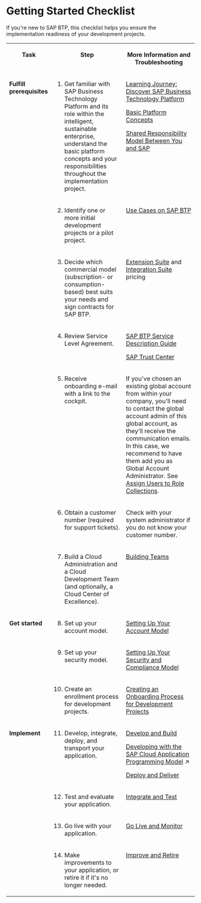 <!-- loiocbd76632d8aa4cb7bbf175d7607db463 -->

# Getting Started Checklist

If you're new to SAP BTP, this checklist helps you ensure the implementation readiness of your development projects.


<table>
<tr>
<th valign="top">

Task



</th>
<th valign="top">

Step



</th>
<th valign="top">

More Information and Troubleshooting



</th>
</tr>
<tr>
<td valign="top" rowspan="7">

**Fulfill prerequisites**



</td>
<td valign="top">

1. Get familiar with SAP Business Technology Platform and its role within the intelligent, sustainable enterprise, understand the basic platform concepts and your responsibilities throughout the implementation project.



</td>
<td valign="top">

[Learning Journey: Discover SAP Business Technology Platform](https://learning.sap.com/learning-journey/discover-sap-business-technology-platform)

[Basic Platform Concepts](../basic-platform-concepts/basic-platform-concepts-38ecf59.md#loio38ecf59cdda64150a102cfaa62d5faab)

[Shared Responsibility Model Between You and SAP](../shared-responsibility/shared-responsibility-model-between-you-and-sap-898509d.md)



</td>
</tr>
<tr>
<td valign="top">

2. Identify one or more initial development projects or a pilot project.



</td>
<td valign="top">

[Use Cases on SAP BTP](https://www.sap.com/products/business-technology-platform/use-cases.html)



</td>
</tr>
<tr>
<td valign="top">

3. Decide which commercial model \(subscription- or consumption-based\) best suits your needs and sign contracts for SAP BTP.



</td>
<td valign="top">

 [Extension Suite](https://www.sap.com/products/extension-suite/pricing.html) and [Integration Suite](https://www.sap.com/products/integration-suite/pricing.html) pricing



</td>
</tr>
<tr>
<td valign="top">

4. Review Service Level Agreement.



</td>
<td valign="top">

[SAP BTP Service Description Guide](https://www.sap.com/about/agreements/policies/cloud-platform.html)

[SAP Trust Center](https://www.sap.com/about/cloud-trust-center/cloud-service-level-agreements.html)



</td>
</tr>
<tr>
<td valign="top">

5. Receive onboarding e-mail with a link to the cockpit.



</td>
<td valign="top">

If you've chosen an existing global account from within your company, you'll need to contact the global account admin of this global account, as they'll receive the communication emails. In this case, we recommend to have them add you as Global Account Administrator. See [Assign Users to Role Collections](https://help.sap.com/docs/BTP/65de2977205c403bbc107264b8eccf4b/c5766765bda74ad59fe656977c8fa4d6.html?locale=en-US&version=Cloud).



</td>
</tr>
<tr>
<td valign="top">

6. Obtain a customer number \(required for support tickets\).



</td>
<td valign="top">

Check with your system administrator if you do not know your customer number.



</td>
</tr>
<tr>
<td valign="top">

7. Build a Cloud Administration and a Cloud Development Team \(and optionally, a Cloud Center of Excellence\).



</td>
<td valign="top">

 [Building Teams](../set-up-and-plan/building-teams-fdeddf2.md#loiofdeddf22a6964d86a199b9eb11c7075e) 



</td>
</tr>
<tr>
<td valign="top" rowspan="3">

**Get started**



</td>
<td valign="top">

8. Set up your account model.



</td>
<td valign="top">

 [Setting Up Your Account Model](../set-up-and-plan/setting-up-your-account-model-2db81f4.md) 



</td>
</tr>
<tr>
<td valign="top">

9. Set up your security model.



</td>
<td valign="top">

 [Setting Up Your Security and Compliance Model](../set-up-and-plan/setting-up-your-security-and-compliance-model-aaaad94.md) 



</td>
</tr>
<tr>
<td valign="top">

10. Create an enrollment process for development projects.



</td>
<td valign="top">

 [Creating an Onboarding Process for Development Projects](../set-up-and-plan/creating-an-onboarding-process-for-development-projects-4bd29a8.md) 



</td>
</tr>
<tr>
<td valign="top" rowspan="4">

**Implement**



</td>
<td valign="top">

11. Develop, integrate, deploy, and transport your application.



</td>
<td valign="top">

[Develop and Build](../develop-and-build/develop-and-build-7e30686.md)

[Developing with the SAP Cloud Application Programming Model](https://help.sap.com/viewer/65de2977205c403bbc107264b8eccf4b/Cloud/en-US/00823f91779d4d42aa29a498e0535cdf.html "The SAP Cloud Application Programming Model (CAP) is a framework of languages, libraries, and tools for building enterprise-grade services and applications. It guides developers along a ‘golden path’ of proven best practices and a great wealth of out-of-the-box solutions to recurring tasks.") :arrow_upper_right:

[Deploy and Deliver](../deploy-and-deliver/deploy-and-deliver-5972cdb.md)



</td>
</tr>
<tr>
<td valign="top">

12. Test and evaluate your application.



</td>
<td valign="top">

 [Integrate and Test](../integrate-and-test/integrate-and-test-84ddc25.md#loio84ddc25bf6024506b9c56fbbe4438169) 



</td>
</tr>
<tr>
<td valign="top">

13. Go live with your application.



</td>
<td valign="top">

 [Go Live and Monitor](../go-live-and-monitor/go-live-and-monitor-b0ab4fb.md#loiob0ab4fb5cb914ee19923e4a8f020e868) 



</td>
</tr>
<tr>
<td valign="top">

14. Make improvements to your application, or retire it if it's no longer needed.



</td>
<td valign="top">

 [Improve and Retire](../improve-and-retire/improve-and-retire-89ffeab.md#loio89ffeab7ea7742fd9a1ad2de4970b077) 



</td>
</tr>
</table>


